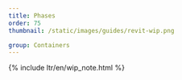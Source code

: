 ```yaml
---
title: Phases
order: 75
thumbnail: /static/images/guides/revit-wip.png

group: Containers
---
```


{% include ltr/en/wip_note.html %}